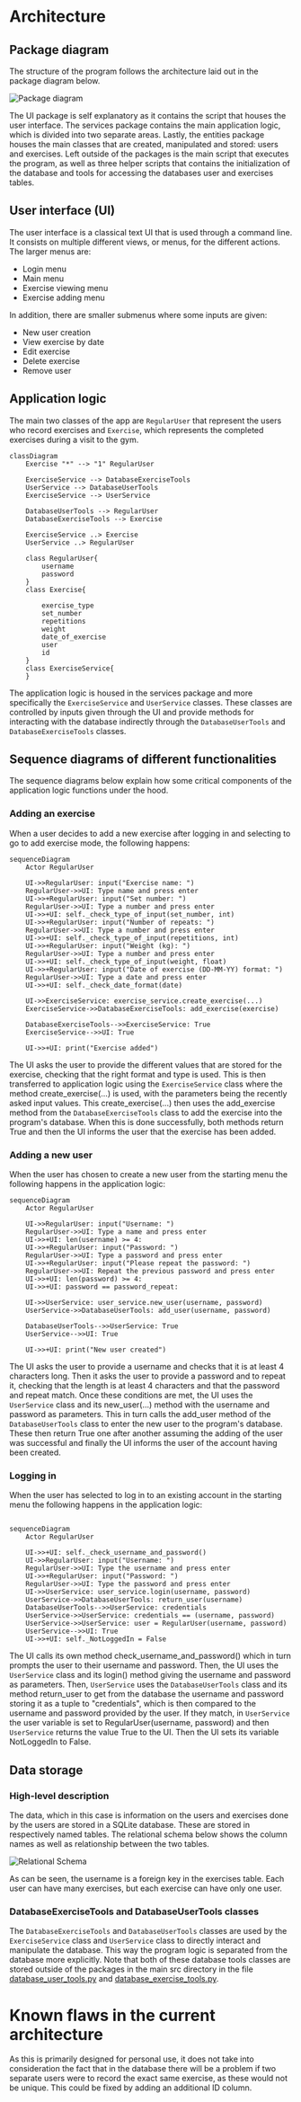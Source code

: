 # Architecture

## Package diagram

The structure of the program follows the architecture laid out in the package diagram below.

![Package diagram](https://github.com/sippohippo/ot-harjoitustyo/blob/master/dokumentaatio/packagediagram_v3.png)

The UI package is self explanatory as it contains the script that houses the user interface. The services package contains the main application logic, which is divided into two separate areas. Lastly, the entities package houses the main classes that are created, manipulated and stored: users and exercises. Left outside of the packages is the main script that executes the program, as well as three helper scripts that contains the initialization of the database and tools for accessing the databases user and exercises tables.

## User interface (UI)

The user interface is a classical text UI that is used through a command line. It consists on multiple different views, or menus, for the different actions. The larger menus are:

* Login menu
* Main menu
* Exercise viewing menu
* Exercise adding menu  

In addition, there are smaller submenus where some inputs are given:

* New user creation 
* View exercise by date 
* Edit exercise 
* Delete exercise 
* Remove user

## Application logic

The main two classes of the app are `RegularUser` that represent the users who record exercises and `Exercise`, which represents the completed exercises during a visit to the gym.

```mermaid
classDiagram
    Exercise "*" --> "1" RegularUser

    ExerciseService --> DatabaseExerciseTools
    UserService --> DatabaseUserTools
    ExerciseService --> UserService

    DatabaseUserTools --> RegularUser
    DatabaseExerciseTools --> Exercise

    ExerciseService ..> Exercise
    UserService ..> RegularUser
     
    class RegularUser{
        username
        password
    }
    class Exercise{
          
        exercise_type
        set_number
        repetitions
        weight
        date_of_exercise
        user
        id
    }
    class ExerciseService{
    }   
```

The application logic is housed in the services package and more specifically the `ExerciseService` and `UserService` classes. These classes are controlled by inputs given through the UI and provide methods for interacting with the database indirectly through the `DatabaseUserTools` and `DatabaseExerciseTools` classes.

## Sequence diagrams of different functionalities

The sequence diagrams below explain how some critical components of the application logic functions under the hood. 

### Adding an exercise

When a user decides to add a new exercise after logging in and selecting to go to add exercise mode, the following happens:

```mermaid
sequenceDiagram
    Actor RegularUser

    UI->>RegularUser: input("Exercise name: ")
    RegularUser->>UI: Type name and press enter
    UI->>+RegularUser: input("Set number: ")
    RegularUser->>UI: Type a number and press enter
    UI->>+UI: self._check_type_of_input(set_number, int)
    UI->>+RegularUser: input("Number of repeats: ")
    RegularUser->>UI: Type a number and press enter
    UI->>+UI: self._check_type_of_input(repetitions, int)
    UI->>+RegularUser: input("Weight (kg): ")
    RegularUser->>UI: Type a number and press enter
    UI->>+UI: self._check_type_of_input(weight, float)
    UI->>+RegularUser: input("Date of exercise (DD-MM-YY) format: ")
    RegularUser->>UI: Type a date and press enter
    UI->>+UI: self._check_date_format(date)

    UI->>ExerciseService: exercise_service.create_exercise(...)
    ExerciseService->>DatabaseExerciseTools: add_exercise(exercise)

    DatabaseExerciseTools-->>ExerciseService: True
    ExerciseService-->>UI: True

    UI->>+UI: print("Exercise added")
```

The UI asks the user to provide the different values that are stored for the exercise, checking that the right format and type is used. This is then transferred to application logic using the `ExerciseService` class where the method create_exercise(...) is used, with the parameters being the recently asked input values. This create_exercise(...) then uses the add_exercise method from the `DatabaseExerciseTools` class to add the exercise into the program's database. When this is done successfully, both methods return True and then the UI informs the user that the exercise has been added.


### Adding a new user

When the user has chosen to create a new user from the starting menu the following happens in the application logic:

```mermaid
sequenceDiagram
    Actor RegularUser

    UI->>RegularUser: input("Username: ")
    RegularUser->>UI: Type a name and press enter
    UI->>+UI: len(username) >= 4:
    UI->>+RegularUser: input("Password: ")
    RegularUser->>UI: Type a password and press enter
    UI->>+RegularUser: input("Please repeat the password: ")
    RegularUser->>UI: Repeat the previous password and press enter
    UI->>+UI: len(password) >= 4:
    UI->>+UI: password == password_repeat:
    
    UI->>UserService: user_service.new_user(username, password)
    UserService->>DatabaseUserTools: add_user(username, password)

    DatabaseUserTools-->>UserService: True
    UserService-->>UI: True

    UI->>+UI: print("New user created")
```

The UI asks the user to provide a username and checks that it is at least 4 characters long. Then it asks the user to provide a password and to repeat it, checking that the length is at least 4 characters and that the password and repeat match. Once these conditions are met, the UI uses the `UserService` class and its new_user(...) method with the username and password as parameters. This in turn calls the add_user method of the `DatabaseUserTools` class to enter the new user to the program's database. These then return True one after another assuming the adding of the user was successful and finally the UI informs the user of the account having been created.

### Logging in

When the user has selected to log in to an existing account in the starting menu the following happens in the application logic:

```mermaid

sequenceDiagram
    Actor RegularUser

    UI->>+UI: self._check_username_and_password()
    UI->>RegularUser: input("Username: ")
    RegularUser->>UI: Type the username and press enter
    UI->>+RegularUser: input("Password: ")
    RegularUser->>UI: Type the password and press enter
    UI->>UserService: user_service.login(username, password)
    UserService->>DatabaseUserTools: return_user(username)
    DatabaseUserTools-->>UserService: credentials
    UserService->>UserService: credentials == (username, password)
    UserService->>UserService: user = RegularUser(username, password)
    UserService-->>UI: True
    UI->>+UI: self._NotLoggedIn = False

```

The UI calls its own method check_username_and_password() which in turn prompts the user to their username and password. Then, the UI uses the `UserService` class and its login() method giving the username and password as parameters. Then, `UserService` uses the `DatabaseUserTools` class and its method return_user to get from the database the username and password storing it as a tuple to "credentials", which is then compared to the username and password provided by the user. If they match, in `UserService` the user variable is set to RegularUser(username, password) and then `UserService` returns the value True to the UI. Then the UI sets its variable NotLoggedIn to False.

## Data storage

### High-level description

The data, which in this case is information on the users and exercises done by the users are stored in a SQLite database. These are stored in respectively named tables. The relational schema below shows the column names as well as relationship between the two tables.

![Relational Schema](https://github.com/sippohippo/ot-harjoitustyo/blob/master/dokumentaatio/rschema.png)

As can be seen, the username is a foreign key in the exercises table. Each user can have many exercises, but each exercise can have only one user. 

### DatabaseExerciseTools and DatabaseUserTools classes

The `DatabaseExerciseTools` and `DatabaseUserTools` classes are used by the `ExerciseService` class and `UserService` class to directly interact and manipulate the database. This way the program logic is separated from the database more explicitly. Note that both of these database tools classes are stored outside of the packages in the main src directory in the file [database_user_tools.py](https://github.com/sippohippo/ot-harjoitustyo/blob/master/src/database_user_tools.py) and [database_exercise_tools.py](https://github.com/sippohippo/ot-harjoitustyo/blob/master/src/database_exercise_tools.py). 


# Known flaws in the current architecture

As this is primarily designed for personal use, it does not take into consideration the fact that in the database there will be a problem if two separate users were to record the exact same exercise, as these would not be unique. This could be fixed by adding an additional ID column.

